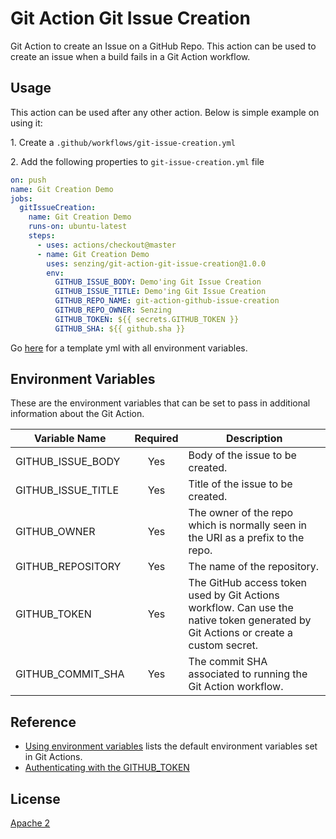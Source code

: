 # Git Action Git Issue Creation

Git Action to create an Issue on a GitHub Repo. This action can be used to create an issue when a build fails in a Git Action workflow.

## Usage

This action can be used after any other action. Below is simple example on using it:

1\. Create a `.github/workflows/git-issue-creation.yml`

2\. Add the following properties to `git-issue-creation.yml` file

```yaml
on: push
name: Git Creation Demo
jobs:
  gitIssueCreation:
    name: Git Creation Demo
    runs-on: ubuntu-latest
    steps:
      - uses: actions/checkout@master
      - name: Git Creation Demo
        uses: senzing/git-action-git-issue-creation@1.0.0
        env:
          GITHUB_ISSUE_BODY: Demo'ing Git Issue Creation
          GITHUB_ISSUE_TITLE: Demo'ing Git Issue Creation
          GITHUB_REPO_NAME: git-action-github-issue-creation
          GITHUB_REPO_OWNER: Senzing
          GITHUB_TOKEN: ${{ secrets.GITHUB_TOKEN }}
          GITHUB_SHA: ${{ github.sha }}
```

Go [here](deployment/git-actions/template_github_issue_creation.yml) for a template yml with all environment variables.

## Environment Variables

These are the environment variables that can be set to pass in additional information about the Git Action.

| Variable Name      | Required | Description |
|--------------------|:--------:|-------------|
| GITHUB_ISSUE_BODY | Yes | Body of the issue to be created. |
| GITHUB_ISSUE_TITLE | Yes | Title of the issue to be created. |
| GITHUB_OWNER | Yes | The owner of the repo which is normally seen in the URI as a prefix to the repo. |
| GITHUB_REPOSITORY | Yes | The name of the repository. |
| GITHUB_TOKEN | Yes | The GitHub access token used by Git Actions workflow. Can use the native token generated by Git Actions or create a custom secret. |
| GITHUB_COMMIT_SHA | Yes | The commit SHA associated to running the Git Action workflow. |

## Reference

* [Using environment variables](https://help.github.com/en/actions/automating-your-workflow-with-github-actions/using-environment-variables) lists the default environment variables set in Git Actions.
* [Authenticating with the GITHUB_TOKEN](https://help.github.com/en/actions/automating-your-workflow-with-github-actions/authenticating-with-the-github_token)

## License

[Apache 2](LICENSE)
